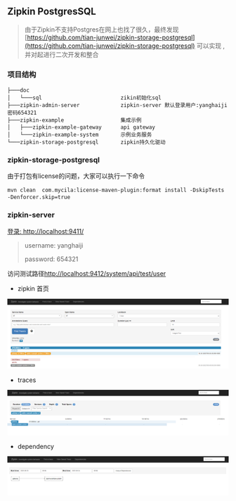 
## Zipkin PostgresSQL

> 由于Zipkin不支持Postgres在网上也找了很久，最终发现[https://github.com/tian-junwei/zipkin-storage-postgresql](https://github.com/tian-junwei/zipkin-storage-postgresql) 可以实现 ,并对起进行二次开发和整合

### 项目结构

```
├───doc
│   └───sql                         zikin初始化sql
├───zipkin-admin-server             zipkin-server 默认登录用户:yanghaiji 密码654321
├───zipkin-example                  集成示例
│   ├───zipkin-example-gateway      api gateway
│   └───zipkin-example-system       示例业务服务
└───zipkin-storage-postgresql       zipkin持久化驱动

```

### zipkin-storage-postgresql

由于打包有license的问题，大家可以执行一下命令

```shell script
mvn clean  com.mycila:license-maven-plugin:format install -DskipTests  -Denforcer.skip=true 
```


### zipkin-server

[登录: http://localhost:9411/](http://localhost:9411/)

> username: yanghaiji
>
> password: 654321



访问测试路径[http://localhost:9412/system/api/test/user](http://localhost:9412/system/api/test/user)

- zipkin 首页

![login](doc/img/login.png)


- traces

![login](doc/img/20230524095710.png)


- dependency

![login](doc/img/20230524095817.png)

